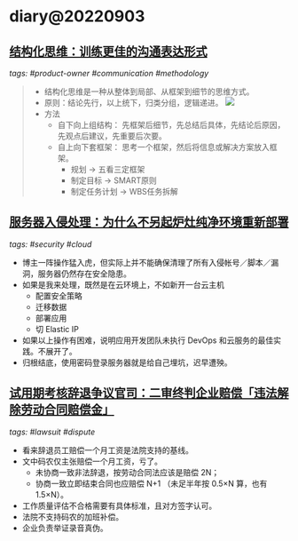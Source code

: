 # diary@20220903

## [结构化思维：训练更佳的沟通表达形式](https://www.woshipm.com/pmd/5582969.html)
_tags: #product-owner #communication #methodology_

> - 结构化思维是一种从整体到局部、从框架到细节的思维方式。
> - 原则：结论先行，以上统下，归类分组，逻辑递进。
>   ![](https://image.yunyingpai.com/wp/2022/08/JEO0FC336AucJFiWbEiJ.png)
> - 方法
>   - 自下向上组结构： 先框架后细节，先总结后具体，先结论后原因，先观点后建议，先重要后次要。
>   - 自上向下套框架： 思考一个框架，然后将信息或解决方案放入框架。
>       - 规划 → 五看三定框架
>       - 制定目标 → SMART原则
>       - 制定任务计划 → WBS任务拆解

## [服务器入侵处理：为什么不另起炉灶纯净环境重新部署](https://www.cnblogs.com/operationhome/p/16637763.html)
_tags: #security #cloud_

- 博主一阵操作猛入虎，但实际上并不能确保清理了所有入侵帐号／脚本／漏洞，服务器仍然存在安全隐患。
- 如果是我来处理，既然是在云环境上，不如新开一台云主机
  - 配置安全策略
  - 迁移数据
  - 部署应用
  - 切 Elastic IP
- 如果以上操作有困难，说明应用开发团队未执行 DevOps 和云服务的最佳实践。不展开了。
- 归根结底，使用密码登录服务器就是给自己埋坑，迟早遭殃。

## [试用期考核辞退争议官司：二审终判企业赔偿「违法解除劳动合同赔偿金」](https://www.cnbeta.com/articles/tech/1310299.htm)
_tags: #lawsuit #dispute_

- 看来辞退员工赔偿一个月工资是法院支持的基线。
- 文中码农仅主张赔偿一个月工资，亏了。
  - 未协商一致非法辞退，按劳动合同法应该是赔偿 2N；
  - 协商一致立即结束合同也应赔偿 N+1 （未足半年按 0.5×N 算，也有 1.5×N）。
- 工作质量评估不合格需要有具体标准，且对方签字认可。
- 法院不支持码农的加班补偿。
- 企业负责举证录音真伪。
